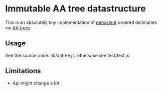 Immutable AA tree datastructure
===============================

This is an absolutely tiny implementation of [persistent][1]
ordered dictinaries via [AA trees][2]

[1]: https://en.wikipedia.org/wiki/Persistent_data_structure
[2]: https://en.wikipedia.org/wiki/AA_tree


Usage
-----

See the source code: lib/aatree.js,
otherwise see test/test.js


Limitations
-----------
* Api might change a bit

